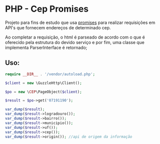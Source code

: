 # PHP - Cep Promises

Projeto para fins de estudo que usa [promises](https://github.com/guzzle/promises) para realizar requisições em API's que fornecem endereços de determinado cep.

Ao completar a requisição, o html é parseado de acordo com o que é oferecido pela estrutura do devido serviço e por fim, uma classe que implementa ParserInterface é retornado;

## Uso:

```php
require __DIR__ . '/vendor/autoload.php';

$client = new \GuzzleHttp\Client();

$po = new \CEP\PageObject($client);

$result = $po->get('07191190');

var_dump($result);
var_dump($result->logradouro());
var_dump($result->bairro());
var_dump($result->municipio());
var_dump($result->uf());
var_dump($result->cep());
var_dump($result->origin()); //api de origem da informação

```


